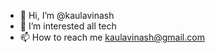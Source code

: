 - 👋 Hi, I’m @kaulavinash
- 👀 I’m interested all tech
- 📫 How to reach me kaulavinash@gmail.com

<!---
kaulavinash/kaulavinash is a ✨ special ✨ repository because its `README.md` (this file) appears on your GitHub profile.
You can click the Preview link to take a look at your changes.
--->
